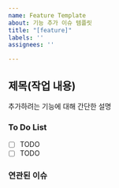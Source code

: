 ```yaml
---
name: Feature Template
about: 기능 추가 이슈 템플릿
title: "[feature]"
labels: ''
assignees: ''

---
```


## 제목(작업 내용)

추가하려는 기능에 대해 간단한 설명

### To Do List
- [ ]  TODO
- [ ]  TODO

### 연관된 이슈
